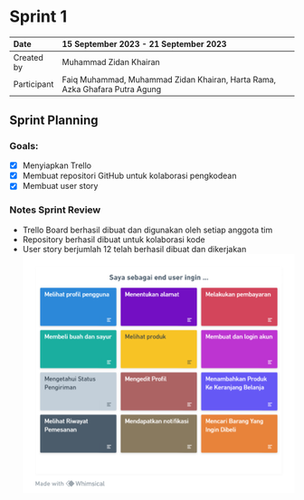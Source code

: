 # Sprint 1

|Date|15 September 2023 - 21 September 2023|
| :- | :- |
|Created by|Muhammad Zidan Khairan|
|Participant|Faiq Muhammad, Muhammad Zidan Khairan, Harta Rama, Azka Ghafara Putra Agung|
## Sprint Planning
### Goals:
- [x] Menyiapkan Trello
- [x] Membuat repositori GitHub untuk kolaborasi pengkodean
- [x] Membuat user story

### Notes Sprint Review
- Trello Board berhasil dibuat dan digunakan oleh setiap anggota tim
- Repository berhasil dibuat untuk kolaborasi kode
- User story berjumlah 12 telah berhasil dibuat dan dikerjakan
![alt_text](asset/user_story.png)

